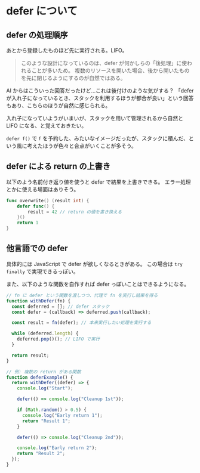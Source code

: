 # defer について

## defer の処理順序

あとから登録したものほど先に実行される。LIFO。

> このような設計になっているのは、defer が何かしらの「後処理」に使われることが多いため。
> 複数のリソースを開いた場合、後から開いたものを先に閉じるようにするのが自然ではある。

AI からはこういった回答だったけど…これは後付けのような気がする？
「defer が入れ子になっているとき、スタックを利用するほうが都合が良い」という回答もあり、こちらのほうが自然に感じられる。

入れ子になっていようがいまいが、スタックを用いて管理されるから自然と LIFO になる、と覚えておきたい。

`defer f()` で `f` を予約した、みたいなイメージだったが、スタックに積んだ、という風に考えたほうが色々と合点がいくことが多そう。

## defer による return の上書き

以下のよう名前付き返り値を使うと defer で結果を上書きできる。
エラー処理とかに使える場面はありそう。

```go
func overwrite() (result int) {
	defer func() {
		result = 42 // return の値を書き換える
	}()
	return 1
}
```

## 他言語での defer

具体的には JavaScript で defer が欲しくなるときがある。
この場合は `try finally` で実現できるっぽい。

また、以下のような関数を自作すれば defer っぽいことはできるようになる。

```js
// fn に defer という関数を渡しつつ、代理で fn を実行し結果を得る
function withDefer(fn) {
  const deferred = []; // defer スタック
  const defer = (callback) => deferred.push(callback);

  const result = fn(defer); // 本来実行したい処理を実行する

  while (deferred.length) {
    deferred.pop()(); // LIFO で実行
  }

  return result;
}

// 例: 複数の return がある関数
function deferExample() {
  return withDefer((defer) => {
    console.log("Start");

    defer(() => console.log("Cleanup 1st"));

    if (Math.random() > 0.5) {
      console.log("Early return 1");
      return "Result 1";
    }

    defer(() => console.log("Cleanup 2nd"));

    console.log("Early return 2");
    return "Result 2";
  });
}
```

